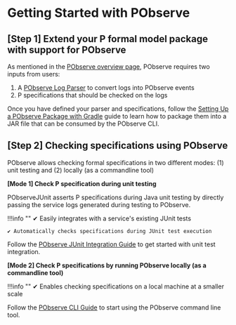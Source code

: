 # Getting Started with PObserve

## [Step 1] Extend your P formal model package with support for PObserve
As mentioned in the [PObserve overview page](./pobserve.md), PObserve requires two inputs from users:

1. A [PObserve Log Parser](./logparser.md) to convert logs into PObserve events
2. P specifications that should be checked on the logs

Once you have defined your parser and specifications, follow the [Setting Up a PObserve Package with Gradle](./package-setup.md) guide to learn how to package them into a JAR file that can be consumed by the PObserve CLI.

## [Step 2] Checking specifications using PObserve
PObserve allows checking formal specifications in two different modes: (1) unit testing and (2) locally (as a commandline tool)

**[Mode 1] Check P specification during unit testing**

PObserveJUnit asserts P specifications during Java unit testing by directly passing the service logs generated during testing to PObserve.

!!!info ""
    ✔ Easily integrates with a service's existing JUnit tests

    ✔ Automatically checks specifications during JUnit test execution

Follow the [PObserve JUnit Integration Guide](./pobservejunit.md) to get started with unit test integration.



**[Mode 2] Check P specifications by running PObserve locally (as a commandline tool)**

!!!info ""
    ✔ Enables checking specifications on a local machine at a smaller scale

Follow the [PObserve CLI Guide](./pobservecli.md) to start using the PObserve command line tool.
